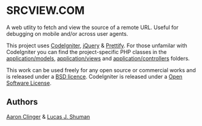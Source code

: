 # SRCVIEW.COM

A web utlity to fetch and view the source of a remote URL. Useful for debugging on mobile and/or across user agents.

This project uses [CodeIgniter](http://ellislab.com/codeigniter), [jQuery](http://jquery.com) & [Prettify](http://code.google.com/p/google-code-prettify/). For those unfamilar with CodeIgniter you can find the project-specific PHP classes in the [application/models](https://github.com/aaronclinger/srcview/tree/master/application/models), [application/views](https://github.com/aaronclinger/srcview/tree/master/application/views) and [application/controllers](https://github.com/aaronclinger/srcview/tree/master/application/controllers) folders.

This work can be used freely for any open source or commercial works and is released under a [BSD licence](http://en.wikipedia.org/wiki/BSD_licenses). CodeIgniter is released under a [Open Software License](http://ellislab.com/codeigniter/user-guide/license.html).


## Authors

[Aaron Clinger](http://aaronclinger.com) & [Lucas J. Shuman](http://lucasishuman.com)